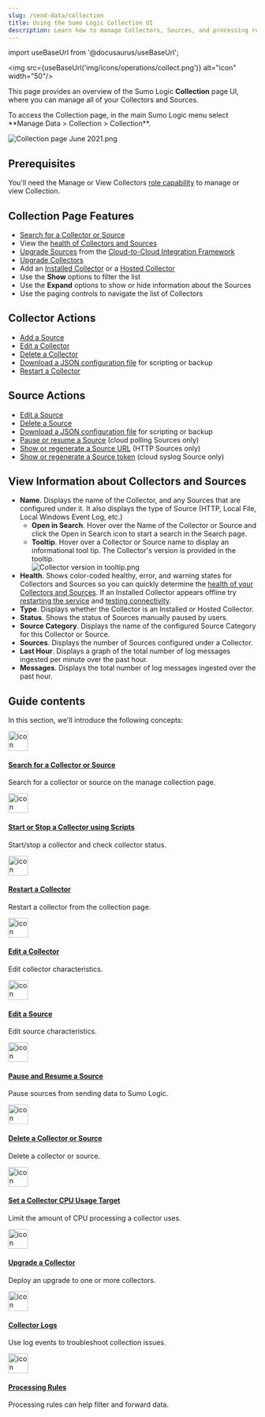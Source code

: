 ```yaml
---
slug: /send-data/collection
title: Using the Sumo Logic Collection UI
description: Learn how to manage Collectors, Sources, and processing rules.
---
```


import useBaseUrl from '@docusaurus/useBaseUrl';

<img src={useBaseUrl('img/icons/operations/collect.png')} alt="icon" width="50"/>

This page provides an overview of the Sumo Logic **Collection** page UI, where you can manage all of your Collectors and Sources. 

<!--Kanso [**Classic UI**](/docs/get-started/sumo-logic-ui/). Kanso--> To access the Collection page, in the main Sumo Logic menu select **Manage Data > Collection > Collection**. 
<!--Kanso
[**New UI**](/docs/get-started/sumo-logic-ui-new/). To access the Collection page, in the Sumo Logic top menu select **Configuration**, and then under **Data Collection** select **Collection**. You can also click the **Go To...** menu at the top of the screen and select **Collection**. 
 Kanso-->

![Collection page June 2021.png](/img/collector/collection-page.png)

## Prerequisites

You'll need the Manage or View Collectors [role capability](/docs/manage/users-roles/roles/role-capabilities.md) to manage or view Collection.

## Collection Page Features

* [Search for a Collector or Source](search-collector-or-source.md)
* View the [health of Collectors and Sources](/docs/manage/health-events.md)
* [Upgrade Sources](/docs/send-data/hosted-collectors/cloud-to-cloud-integration-framework/cloud-to-cloud-source-versions.md) from the [Cloud-to-Cloud Integration Framework](/docs/send-data/hosted-collectors/cloud-to-cloud-integration-framework)
* [Upgrade Collectors](upgrade-collectors.md)
* Add an [Installed Collector](/docs/send-data/installed-collectors/sources) or a [Hosted Collector](/docs/send-data/hosted-collectors)
* Use the **Show** options to filter the list
* Use the **Expand** options to show or hide information about the Sources
* Use the paging controls to navigate the list of Collectors

## Collector Actions

* [Add a Source](/docs/send-data/choose-collector-source)
* [Edit a Collector](edit-collector.md)
* [Delete a Collector](delete-collector-source.md)
* [Download a JSON configuration file](/docs/send-data/use-json-configure-sources/local-configuration-file-management/view-download-source-json-configuration.md) for scripting or backup
* [Restart a Collector](restart-collectors.md)

## Source Actions

* [Edit a Source](edit-source.md)
* [Delete a Source](delete-collector-source.md)
* [Download a JSON configuration file](/docs/send-data/use-json-configure-sources/local-configuration-file-management/view-download-source-json-configuration.md) for scripting or backup
* [Pause or resume a Source](pause-resume-source.md) (cloud polling Sources only)
* [Show or regenerate a Source URL](/docs/send-data/hosted-collectors/http-source/generate-new-url.md) (HTTP Sources only)
* [Show or regenerate a Source token](/docs/send-data/hosted-collectors/cloud-syslog-source) (cloud syslog Source only)

## View Information about Collectors and Sources

* **Name**. Displays the name of the Collector, and any Sources that are configured under it. It also displays the type of Source (HTTP, Local File, Local Windows Event Log, etc.)
  * **Open in Search**. Hover over the Name of the Collector or Source and click the Open in Search icon to start a search in the Search page.
  * **Tooltip**. Hover over a Collector or Source name to display an informational tool tip. The Collector's version is provided in the tooltip.      <br/>![Collector version in tooltip.png](/img/collector/collector-version-in-tooltip.png)
* **Health**. Shows color-coded healthy, error, and warning states for Collectors and Sources so you can quickly determine the [health of your Collectors and Sources](/docs/manage/health-events.md).
  If an Installed Collector appears offline try [restarting the service](pause-resume-source.md) and [testing connectivity](/docs/send-data/installed-collectors/collector-installation-reference/test-connectivity-sumo-collectors).
* **Type**. Displays whether the Collector is an Installed or Hosted Collector.
* **Status**. Shows the status of Sources manually paused by users.
* **Source Category**. Displays the name of the configured Source Category for this Collector or Source.
* **Sources**. Displays the number of Sources configured under a Collector.
* **Last Hour**. Displays a graph of the total number of log messages ingested per minute over the past hour.
* **Messages**. Displays the total number of log messages ingested over the past hour.


## Guide contents

In this section, we'll introduce the following concepts:

<div className="box-wrapper">
<div className="box smallbox card">
  <div className="container">
  <a href="/docs/send-data/collection/search-for-a-collector-or-source"><img src={useBaseUrl('img/icons/operations/collect.png')} alt="icon" width="40"/><h4>Search for a Collector or Source</h4></a>
  <p>Search for a collector or source on the manage collection page.</p>
  </div>
</div>
<div className="box smallbox card">
  <div className="container">
  <a href="/docs/send-data/collection/start-stop-collector-using-scripts"><img src={useBaseUrl('img/icons/operations/collect.png')} alt="icon" width="40"/><h4>Start or Stop a Collector using Scripts</h4></a>
  <p>Start/stop a collector and check collector status.</p>
  </div>
</div>
<div className="box smallbox card">
  <div className="container">
  <a href="/docs/send-data/collection/restart-collectors"><img src={useBaseUrl('img/icons/operations/collect.png')} alt="icon" width="40"/><h4>Restart a Collector</h4></a>
  <p>Restart a collector from the collection page.</p>
  </div>
</div>
<div className="box smallbox card">
  <div className="container">
  <a href="/docs/send-data/collection/edit-collector"><img src={useBaseUrl('img/icons/operations/collect.png')} alt="icon" width="40"/><h4>Edit a Collector</h4></a>
  <p>Edit collector characteristics.</p>
  </div>
</div>
<div className="box smallbox card">
  <div className="container">
  <a href="/docs/send-data/collection/edit-source"><img src={useBaseUrl('img/icons/operations/collect.png')} alt="icon" width="40"/><h4>Edit a Source</h4></a>
  <p>Edit source characteristics.</p>
  </div>
</div>
<div className="box smallbox card">
  <div className="container">
  <a href="/docs/send-data/collection/pause-resume-source"><img src={useBaseUrl('img/icons/operations/collect.png')} alt="icon" width="40"/><h4>Pause and Resume a Source</h4></a>
  <p>Pause sources from sending data to Sumo Logic.</p>
  </div>
</div>
    <div className="box smallbox card">
      <div className="container">
      <a href="/docs/send-data/collection/delete-collector-or-source"><img src={useBaseUrl('img/icons/operations/collect.png')} alt="icon" width="40"/><h4>Delete a Collector or Source</h4></a>
      <p>Delete a collector or source.</p>
      </div>
    </div>
    <div className="box smallbox card">
      <div className="container">
      <a href="/docs/send-data/collection/set-collector-cpu-usage-target"><img src={useBaseUrl('img/icons/operations/collect.png')} alt="icon" width="40"/><h4>Set a Collector CPU Usage Target</h4></a>
      <p>Limit the amount of CPU processing a collector uses.</p>
      </div>
    </div>
    <div className="box smallbox card">
      <div className="container">
      <a href="/docs/send-data/collection/upgrade-collectors"><img src={useBaseUrl('img/icons/operations/collect.png')} alt="icon" width="40"/><h4>Upgrade a Collector</h4></a>
      <p>Deploy an upgrade to one or more collectors.</p>
      </div>
    </div>
    <div className="box smallbox card">
      <div className="container">
      <a href="/docs/send-data/collection/collector-logs"><img src={useBaseUrl('img/icons/operations/collect.png')} alt="icon" width="40"/><h4>Collector Logs</h4></a>
      <p>Use log events to troubleshoot collection issues.</p>
      </div>
    </div>
    <div className="box smallbox card">
      <div className="container">
      <a href="/docs/send-data/collection/processing-rules"><img src={useBaseUrl('img/icons/operations/collect.png')} alt="icon" width="40"/><h4>Processing Rules</h4></a>
      <p>Processing rules can help filter and forward data.</p>
      </div>
    </div>
</div>
